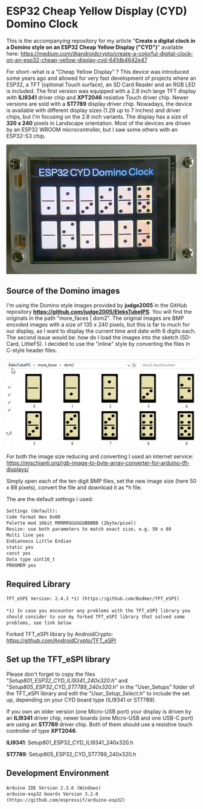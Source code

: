 # ESP32 Cheap Yellow Display (CYD) Domino Clock

This is the accompanying repository for my article "**Create a digital clock in a Domino style on an ESP32 Cheap Yellow Display ("CYD")**" available here: https://medium.com/@androidcrypto/create-a-colorful-digital-clock-on-an-esp32-cheap-yellow-display-cyd-641db4642e47

For short - what is a "Cheap Yellow Display" ? This device was introduced some years ago and allowed for very fast development of projects where an ESP32, a TFT (optional Touch surface), an SD Card Reader and an RGB LED is included. The first version was equipped with a 2.8 inch large TFT display with **ILI9341** driver chip and **XPT2046** resistive Touch driver chip. Newer versions are sold with a **ST7789** display driver chip. Nowadays, the device is available with different display sizes (1.28 up to 7 inches) and driver chips, but I'm focusing on the 2.8 inch variants. The display has a size of **320 x 240** pixels in Landscape orientation. Most of the devices are driven by an ESP32 WROOM microcontroller, but I saw some others with an ESP32-S3 chip.

![Image 1](./images/esp32_cyd_domino_clock_01_600w.png)

## Source of the Domino images

I'm using the Domino style images provided by **judge2005** in the GitHub repository **https://github.com/judge2005/EleksTubeIPS**. You will find the originals in the path "more_faces | dom2". The original images are BMP encoded images with a size of 135 x 240 pixels, but this is far to much for our display, as I want to display the current time and date with 6 digits each. The second issue would be: how do I load the images into the sketch (SD-Card, LittleFS). I decided to use the "inline" style by converting the files in C-style header files.

![Image 2](./images/esp32_clock_face_domino.png)

For both the image size reducing and converting I used an internet service: https://mischianti.org/rgb-image-to-byte-array-converter-for-arduino-tft-displays/

Simply open each of the ten digit BMP files, set the new image size (here 50 x 88 pixels), convert the file and download it as *h file.

The are the default settings I used:

````plaintext
Settings (default):
Code format Hex 0x00
Palette mod 16bit RRRRRGGGGGGBBBBB (2byte/pixel)
Resize: use both parameters to match exact size, e.g. 50 x 88
Multi line yes
Endianness Little Endian
static yes
const yes
Data type uint16_t
PROGMEM yes
````

## Required Library
````plaintext
TFT_eSPI Version: 2.4.3 *1) (https://github.com/Bodmer/TFT_eSPI)

*1) In case you encounter any problems with the TFT_eSPI library you should consider to use my forked TFT_eSPI library that solved some problems, see link below
````
Forked TFT_eSPI library by AndroidCrypto: https://github.com/AndroidCrypto/TFT_eSPI

## Set up the TFT_eSPI library

Please don't forget to copy the files "*Setup801_ESP32_CYD_ILI9341_240x320.h*" and "*Setup805_ESP32_CYD_ST7789_240x320.h*" in the "User_Setups" folder of the TFT_eSPI library and edit the "*User_Setup_Select.h*" to include the set up, depending on your CYD board type (ILI9341 or ST7789).

If you own an older version (one Micro-USB port) your display is driven by an **ILI9341** driver chip, newer boards (one Micro-USB and one USB-C port) are using an **ST7789** driver chip. Both of them should use a resistive touch controller of type **XPT2046**.

**ILI9341**: Setup801_ESP32_CYD_ILI9341_240x320.h

**ST7789**: Setup805_ESP32_CYD_ST7789_240x320.h

## Development Environment
````plaintext
Arduino IDE Version 2.3.6 (Windows)
arduino-esp32 boards Version 3.2.0 (https://github.com/espressif/arduino-esp32)
````
